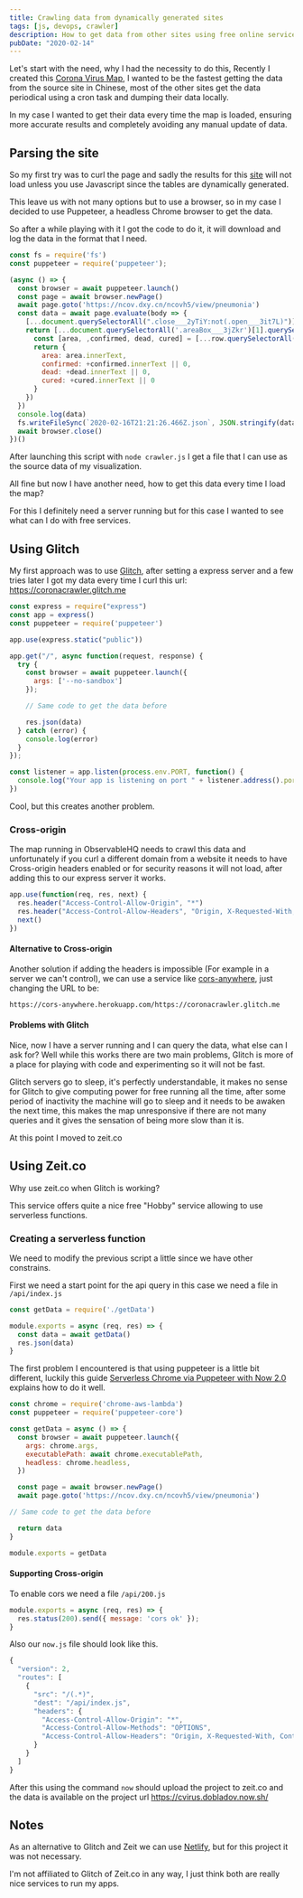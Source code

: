 ```yaml
---
title: Crawling data from dynamically generated sites
tags: [js, devops, crawler]
description: How to get data from other sites using free online services
pubDate: "2020-02-14"
---
```


Let's start with the need, why I had the necessity to do this,
Recently I created this [Corona Virus Map](https://observablehq.com/@dobladov/coronavirus-2019-ncov), I wanted to be the fastest getting the data from the source site in Chinese, most of the other sites get the data periodical using a cron task and dumping their data locally.

In my case I wanted to get their data every time the map is loaded, ensuring more accurate results and completely avoiding any manual update of data.

## Parsing the site

So my first try was to curl the page and sadly the results for this [site](https://ncov.dxy.cn/ncovh5/view/pneumonia) will not load unless you use Javascript since the tables are dynamically generated.

This leave us with not many options but to use a browser, so in my case I decided to use Puppeteer, a headless Chrome browser to get the data.

So after a while playing with it I got the code to do it, it will download and log the data in the format that I need.

```javascript
const fs = require('fs')
const puppeteer = require('puppeteer');

(async () => {
  const browser = await puppeteer.launch()
  const page = await browser.newPage()
  await page.goto('https://ncov.dxy.cn/ncovh5/view/pneumonia')
  const data = await page.evaluate(body => {
    [...document.querySelectorAll(".close___2yTiY:not(.open___3it7L)")].forEach(e => e.click())
    return [...document.querySelectorAll('.areaBox___3jZkr')[1].querySelectorAll('.areaBlock2___27vn7')].map(row => {
      const [area, ,confirmed, dead, cured] = [...row.querySelectorAll('p')]
      return {
        area: area.innerText,
        confirmed: +confirmed.innerText || 0,
        dead: +dead.innerText || 0,
        cured: +cured.innerText || 0
      }
    })
  })
  console.log(data)
  fs.writeFileSync(`2020-02-16T21:21:26.466Z.json`, JSON.stringify(data, null, 2))
  await browser.close()
})()
```

After launching this script with `node crawler.js` I get a file that I can use as the source data of my visualization.

All fine but now I have another need, how to get this data every time I load the map?

For this I definitely need a server running but for this case I wanted to see what can I do with free services.

## Using Glitch

My first approach was to use [Glitch](glitch.com), after setting a express server and a few tries later I got my data every time I curl this url: https://coronacrawler.glitch.me

```javascript
const express = require("express")
const app = express()
const puppeteer = require('puppeteer')

app.use(express.static("public"))

app.get("/", async function(request, response) {
  try {
    const browser = await puppeteer.launch({
      args: ['--no-sandbox']
    });

    // Same code to get the data before

    res.json(data)
  } catch (error) {
    console.log(error)
  }
});

const listener = app.listen(process.env.PORT, function() {
  console.log("Your app is listening on port " + listener.address().port)
})
```

Cool, but this creates another problem.

### Cross-origin

The map running in ObservableHQ needs to crawl this data and unfortunately if you curl a different domain from a website it needs to have Cross-origin headers enabled or for security reasons it will not load, after adding this to our express server it works.

```javascript
app.use(function(req, res, next) {
  res.header("Access-Control-Allow-Origin", "*")
  res.header("Access-Control-Allow-Headers", "Origin, X-Requested-With, Content-Type, Accept")
  next()
})
```

#### Alternative to Cross-origin

Another solution if adding the headers is impossible (For example in a server we can't control), we can use a service like [cors-anywhere](https://cors-anywhere.herokuapp.com/), just changing the URL to be:

```bash
https://cors-anywhere.herokuapp.com/https://coronacrawler.glitch.me
```

#### Problems with Glitch

Nice, now I have a server running and I can query the data, what else can I ask for? Well while this works there are two main problems, Glitch is more of a place for playing with code and experimenting so it will not be fast.

Glitch servers go to sleep, it's perfectly understandable, it makes no sense for Glitch to give computing power for free running all the time, after some period of inactivity the machine will go to sleep and it needs to be awaken the next time, this makes the map unresponsive if there are not many queries and it gives the sensation of being more slow than it is.

At this point I moved to zeit.co

## Using Zeit.co

Why use zeit.co when Glitch is working?

This service offers quite a nice free "Hobby" service allowing to use serverless functions.

### Creating a serverless function

We need to modify the previous script a little since we have other constrains.

First we need a start point for the api query in this case we need a file in `/api/index.js`

```javascript
const getData = require('./getData')

module.exports = async (req, res) => {
  const data = await getData()
  res.json(data)
}
```

The first problem I encountered is that using puppeteer is a little bit different, luckily this guide [Serverless Chrome via Puppeteer with Now 2.0](https://zeit.co/blog/serverless-chrome) explains how to do it well.

```javascript
const chrome = require('chrome-aws-lambda')
const puppeteer = require('puppeteer-core')

const getData = async () => {
  const browser = await puppeteer.launch({
    args: chrome.args,
    executablePath: await chrome.executablePath,
    headless: chrome.headless,
  })

  const page = await browser.newPage()
  await page.goto('https://ncov.dxy.cn/ncovh5/view/pneumonia')

// Same code to get the data before

  return data
}

module.exports = getData
```

#### Supporting Cross-origin

To enable cors we need a file `/api/200.js`

```javascript
module.exports = async (req, res) => {
  res.status(200).send({ message: 'cors ok' });
}
```

Also our `now.js` file should look like this.

```javascript
{
  "version": 2,
  "routes": [
    {
      "src": "/(.*)",
      "dest": "/api/index.js",
      "headers": {
        "Access-Control-Allow-Origin": "*",
        "Access-Control-Allow-Methods": "OPTIONS",
        "Access-Control-Allow-Headers": "Origin, X-Requested-With, Content-Type, Accept, Authorization"
      }
    }
  ]
}
```

After this using the command `now` should upload the project to zeit.co and the data is available on the project url https://cvirus.dobladov.now.sh/

## Notes

As an alternative to Glitch and Zeit we can use [Netlify](https://docs.netlify.com/functions/overview/#manage-your-serverless-functions), but for this project it was not necessary.

I'm not affiliated to Glitch of Zeit.co in any way, I just think both are really nice services to run my apps.
